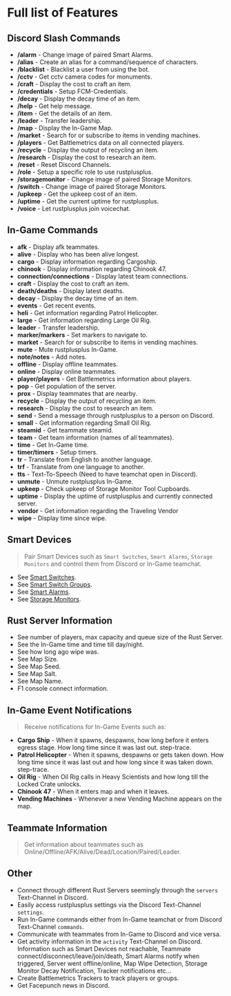 # Full list of Features

## Discord Slash Commands
- **/alarm** - Change image of paired Smart Alarms.
- **/alias** - Create an alias for a command/sequence of characters.
- **/blacklist** - Blacklist a user from using the bot.
- **/cctv** - Get cctv camera codes for monuments.
- **/craft** - Display the cost to craft an item.
- **/credentials** - Setup FCM-Credentials.
- **/decay** - Display the decay time of an item.
- **/help** - Get help message.
- **/item** - Get the details of an item.
- **/leader** - Transfer leadership.
- **/map** - Display the In-Game Map.
- **/market** - Search for or subscribe to items in vending machines.
- **/players** - Get Battlemetrics data on all connected players.
- **/recycle** - Display the output of recycling an item.
- **/research** - Display the cost to research an item.
- **/reset** - Reset Discord Channels.
- **/role** - Setup a specific role to use rustplusplus.
- **/storagemonitor** - Change image of paired Storage Monitors.
- **/switch** - Change image of paired Storage Monitors.
- **/upkeep** - Get the upkeep cost of an item.
- **/uptime** - Get the current uptime for rustplusplus.
- **/voice** - Let rustplusplus join voicechat.

## In-Game Commands
- **afk** - Display afk teammates.
- **alive** - Display who has been alive longest.
- **cargo** - Display information regarding Cargoship.
- **chinook** - Display information regarding Chinook 47.
- **connection/connections** - Display latest team connections.
- **craft** - Display the cost to craft an item.
- **death/deaths** - Display latest deaths.
- **decay** - Display the decay time of an item.
- **events** - Get recent events.
- **heli** - Get information regarding Patrol Helicopter.
- **large** - Get information regarding Large Oil Rig.
- **leader** - Transfer leadership.
- **marker/markers** - Set markers to navigate to.
- **market** - Search for or subscribe to items in vending machines.
- **mute** - Mute rustplusplus In-Game.
- **note/notes** - Add notes.
- **offline** - Display offline teammates.
- **online** - Display online teammates.
- **player/players** - Get Battlemetrics information about players.
- **pop** - Get population of the server.
- **prox** - Display teammates that are nearby.
- **recycle** - Display the output of recycling an item.
- **research** - Display the cost to research an item.
- **send** - Send a message through rustplusplus to a person on Discord.
- **small** - Get information regarding Small Oil Rig.
- **steamid** - Get teammate steamid.
- **team** - Get team information (names of all teammates).
- **time** - Get In-Game time.
- **timer/timers** - Setup timers.
- **tr** - Translate from English to another language.
- **trf** - Translate from one language to another.
- **tts** - Text-To-Speech (Need to have teamchat open in Discord).
- **unmute** - Unmute rustplusplus In-Game.
- **upkeep** - Check upkeep of Storage Monitor Tool Cupboards.
- **uptime** - Display the uptime of rustplusplus and currently connected server.
- **vendor** - Get information regarding the Traveling Vendor
- **wipe** - Display time since wipe.

## Smart Devices
> Pair Smart Devices such as `Smart Switches`, `Smart Alarms`, `Storage Monitors` and control them from Discord or In-Game teamchat.

- See [Smart Switches](smart_devices.md#smart-switches).
- See [Smart Switch Groups](smart_devices.md#smart-switch-groups).
- See [Smart Alarms](smart_devices.md#smart-alarms).
- See [Storage Monitors](smart_devices.md#storage-monitors).


## Rust Server Information
- See number of players, max capacity and queue size of the Rust Server.
- See the In-Game time and time till day/night.
- See how long ago wipe was.
- See Map Size.
- See Map Seed.
- See Map Salt.
- See Map Name.
- F1 console connect information.

## In-Game Event Notifications
> Receive notifications for In-Game Events such as:
- **Cargo Ship** - When it spawns, despawns, how long before it enters egress stage. How long time since it was last out. step-trace.
- **Patrol Helicopter** - When it spawns, despawns or gets taken down. How long time since it was last out and how long since it was taken down. step-trace.
- **Oil Rig** - When Oil Rig calls in Heavy Scientists and how long till the Locked Crate unlocks.
- **Chinook 47** - When it enters map and when it leaves.
- **Vending Machines** - Whenever a new Vending Machine appears on the map.

## Teammate Information
> Get information about teammates such as Online/Offline/AFK/Alive/Dead/Location/Paired/Leader.

## Other
- Connect through different Rust Servers seemingly through the `servers` Text-Channel in Discord.
- Easily access rustplusplus settings via the Discord Text-Channel `settings`.
- Run In-Game commands either from In-Game teamchat or from Discord Text-Channel `commands`.
- Communicate with teammates from In-Game to Discord and vice versa.
- Get activity information in the `activity` Text-Channel on Discord. Information such as Smart Devices not reachable, Teammate connect/disconnect/leave/join/death, Smart Alarms notify when triggered, Server went offline/online, Map Wipe Detection, Storage Monitor Decay Notification, Tracker notifications etc...
- Create Battlemetrics Trackers to track players or groups.
- Get Facepunch news in Discord.